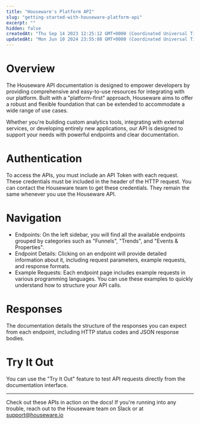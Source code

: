 ```yaml
---
title: "Houseware's Platform API"
slug: "getting-started-with-houseware-platform-api"
excerpt: ""
hidden: false
createdAt: "Thu Sep 14 2023 12:25:12 GMT+0000 (Coordinated Universal Time)"
updatedAt: "Mon Jun 10 2024 23:55:08 GMT+0000 (Coordinated Universal Time)"
---
```

# Overview

The Houseware API documentation is designed to empower developers by providing comprehensive and easy-to-use resources for integrating with our platform. Built with a "platform-first" approach, Houseware aims to offer a robust and flexible foundation that can be extended to accommodate a wide range of use cases. 

Whether you're building custom analytics tools, integrating with external services, or developing entirely new applications, our API is designed to support your needs with powerful endpoints and clear documentation.

# Authentication

To access the APIs, you must include an API Token with each request. These credentials must be included in the header of the HTTP request. You can contact the Houseware team to get these credentials. They remain the same whenever you use the Houseware API.

# Navigation

- Endpoints: On the left sidebar, you will find all the available endpoints grouped by categories such as "Funnels", "Trends", and "Events & Properties".
- Endpoint Details: Clicking on an endpoint will provide detailed information about it, including request parameters, example requests, and response formats.
- Example Requests: Each endpoint page includes example requests in various programming languages. You can use these examples to quickly understand how to structure your API calls.

# Responses

The documentation details the structure of the responses you can expect from each endpoint, including HTTP status codes and JSON response bodies.

# Try It Out

You can use the "Try It Out" feature to test API requests directly from the documentation interface.

***

Check out these APIs in action on the docs! If you're running into any trouble, reach out to the Houseware team on Slack or at [support@houseware.io](mailto:support@houseware.io)
